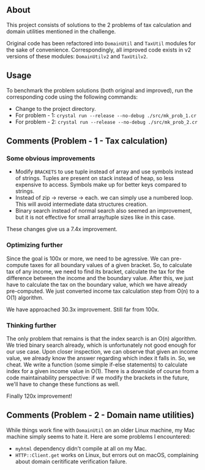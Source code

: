 ## About
This project consists of solutions to the 2 problems of tax calculation and domain utilities mentioned in the challenge.

Original code has been refactored into `DomainUtil` and `TaxUtil` modules for the sake of convenience.
Correspondingly, all improved code exists in v2 versions of these modules: `DomainUtilv2` and `TaxUtilv2`.

## Usage
To benchmark the problem solutions (both original and improved), run the corresponding code using the following commands:
- Change to the project directory.
- For problem - 1: `crystal run --release --no-debug ./src/mk_prob_1.cr`
- For problem - 2: `crystal run --release --no-debug ./src/mk_prob_2.cr`

## Comments (Problem - 1 - Tax calculation)
### Some obvious improvements
- Modify `BRACKETS` to use tuple instead of array and use symbols instead of strings. Tuples are present on stack instead of heap, so less expensive to access. Symbols make up for better keys compared to strings.
- Instead of zip -> reverse -> each. we can simply use a numbered loop. This will avoid intermediate data structures creation.
- Binary search instead of normal search also seemed an improvement, but it is not effective for small array/tuple sizes like in this case.

These changes give us a 7.4x improvement.

### Optimizing further
Since the goal is 100x or more, we need to be agressive. We can pre-compute taxes for all boundary values of a given bracket. So, to calculate tax of any income, we need to find its bracket, calculate the tax for the difference between the income and the boundary value. After this, we just have to calculate the tax on the boundary value, which we have already pre-computed. We just converted income tax calculation step from O(n) to a O(1) algorithm.

We have approached 30.3x improvement. Still far from 100x.

### Thinking further
The only problem that remains is that the index search is an O(n) algorithm. We tried binary search already, which is unfortunately not good enough for our use case. Upon closer inspection, we can observe that given an income value, we already know the answer regarding which index it falls in. So, we cheat. We write a function (some simple if-else statements) to calculate index for a given income value in O(1). There is a downside of course from a code maintainability perspective: if we modify the brackets in the future, we'll have to change these functions as well.

Finally 120x improvement!

## Comments (Problem - 2 - Domain name utilities)
While things work fine with `DomainUtil` on an older Linux machine, my Mac machine simply seems to hate it. Here are some problems I encountered:
- `myhtml` dependency didn't compile at all on my Mac.
- `HTTP::Client.get` works on Linux, but errors out on macOS, complaining about domain ceritificate verification failure.
